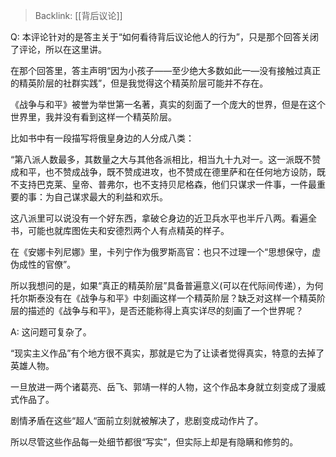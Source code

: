 > Backlink: [[背后议论]]

Q: 本评论针对的是答主关于“如何看待背后议论他人的行为”，只是那个回答关闭了评论，所以在这里讲。

在那个回答里，答主声明“因为小孩子——至少绝大多数如此一—没有接触过真正的精英阶层的社群实践”，但是我觉得这个精英阶层可能并不存在。

《战争与和平》被誉为举世第一名著，真实的刻面了一个庞大的世界，但是在这个世界里，我并没有看到这样一个精英阶层。

比如书中有一段描写将俄皇身边的人分成八类：

“第八派人数最多，其数量之大与其他各派相比，相当九十九对一。这一派既不赞成和平，也不赞成战争，既不赞成进攻，也不赞成在德里萨和在任何地方设防，既不支持巴克莱、皇帝、普弗尔，也不支持贝尼格森，他们只谋求一件事，一件最重要的事：为自己谋求最大的利益和欢乐。

这八派里可以说没有一个好东西，拿破仑身边的近卫兵水平也半斤八两。看遍全书，可能也就库图佐夫和安德烈两个人有点精英的样子。

在《安娜卡列尼娜》里，卡列宁作为俄罗斯高官：也只不过理一个“思想保守，虚伪成性的官僚”。

所以我想问的是，如果“真正的精英阶层”具备普遍意义(可以在代际间传递），为何托尔斯泰没有在《战争与和平》中刻画这样一个精英阶层？缺乏对这样一个精英阶层的描述的《战争与和平》，是否还能称得上真实详尽的刻画了一个世界呢？

A: 这问题可复杂了。

“现实主义作品”有个地方很不真实，那就是它为了让读者觉得真实，特意的去掉了英雄人物。

一旦放进一两个诸葛亮、岳飞、郭靖一样的人物，这个作品本身就立刻变成了漫威式作品了。

剧情矛盾在这些“超人“面前立刻就被解决了，悲剧变成动作片了。

所以尽管这些作品每一处细节都很“写实”，但实际上却是有隐瞒和修剪的。
